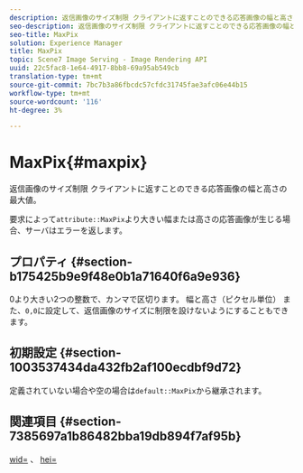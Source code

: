 ```yaml
---
description: 返信画像のサイズ制限 クライアントに返すことのできる応答画像の幅と高さの最大値。
seo-description: 返信画像のサイズ制限 クライアントに返すことのできる応答画像の幅と高さの最大値。
seo-title: MaxPix
solution: Experience Manager
title: MaxPix
topic: Scene7 Image Serving - Image Rendering API
uuid: 22c5fac8-1e64-4917-8bb8-69a95ab549cb
translation-type: tm+mt
source-git-commit: 7bc7b3a86fbcdc57cfdc31745fae3afc06e44b15
workflow-type: tm+mt
source-wordcount: '116'
ht-degree: 3%

---
```



# MaxPix{#maxpix}

返信画像のサイズ制限 クライアントに返すことのできる応答画像の幅と高さの最大値。

要求によって`attribute::MaxPix`より大きい幅または高さの応答画像が生じる場合、サーバはエラーを返します。

## プロパティ {#section-b175425b9e9f48e0b1a71640f6a9e936}

0より大きい2つの整数で、カンマで区切ります。 幅と高さ（ピクセル単位） また、`0,0`に設定して、返信画像のサイズに制限を設けないようにすることもできます。

## 初期設定 {#section-1003537434da432fb2af100ecdbf9d72}

定義されていない場合や空の場合は`default::MaxPix`から継承されます。

## 関連項目 {#section-7385697a1b86482bba19db894f7af95b}

[wid=](../../../../../is-api/http-ref/image-serving-api-ref/c-http-protocol-reference/c-command-reference/r-is-http-wid.md#reference-bfeadcb67bf4485f851eb21345527e47) 、 [hei=](../../../../../is-api/http-ref/image-serving-api-ref/c-http-protocol-reference/c-command-reference/r-is-http-hei.md#reference-6d6f556ccc0e4b98a815e8a5c1944a96)
